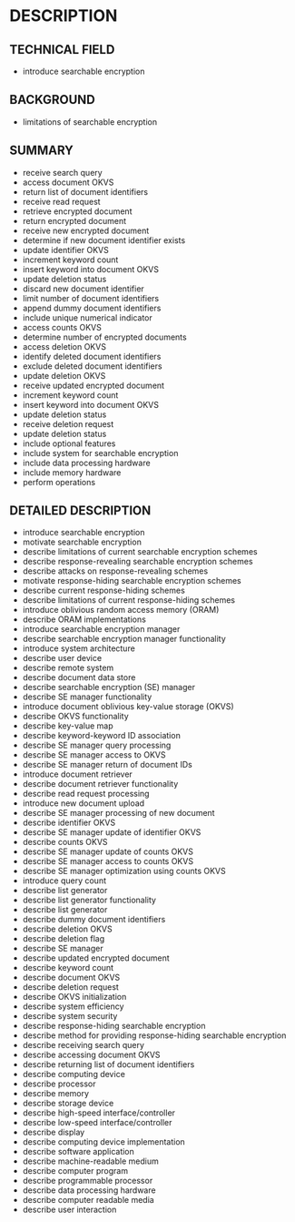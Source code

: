 # DESCRIPTION

## TECHNICAL FIELD

- introduce searchable encryption

## BACKGROUND

- limitations of searchable encryption

## SUMMARY

- receive search query
- access document OKVS
- return list of document identifiers
- receive read request
- retrieve encrypted document
- return encrypted document
- receive new encrypted document
- determine if new document identifier exists
- update identifier OKVS
- increment keyword count
- insert keyword into document OKVS
- update deletion status
- discard new document identifier
- limit number of document identifiers
- append dummy document identifiers
- include unique numerical indicator
- access counts OKVS
- determine number of encrypted documents
- access deletion OKVS
- identify deleted document identifiers
- exclude deleted document identifiers
- update deletion OKVS
- receive updated encrypted document
- increment keyword count
- insert keyword into document OKVS
- update deletion status
- receive deletion request
- update deletion status
- include optional features
- include system for searchable encryption
- include data processing hardware
- include memory hardware
- perform operations

## DETAILED DESCRIPTION

- introduce searchable encryption
- motivate searchable encryption
- describe limitations of current searchable encryption schemes
- describe response-revealing searchable encryption schemes
- describe attacks on response-revealing schemes
- motivate response-hiding searchable encryption schemes
- describe current response-hiding schemes
- describe limitations of current response-hiding schemes
- introduce oblivious random access memory (ORAM)
- describe ORAM implementations
- introduce searchable encryption manager
- describe searchable encryption manager functionality
- introduce system architecture
- describe user device
- describe remote system
- describe document data store
- describe searchable encryption (SE) manager
- describe SE manager functionality
- introduce document oblivious key-value storage (OKVS)
- describe OKVS functionality
- describe key-value map
- describe keyword-keyword ID association
- describe SE manager query processing
- describe SE manager access to OKVS
- describe SE manager return of document IDs
- introduce document retriever
- describe document retriever functionality
- describe read request processing
- introduce new document upload
- describe SE manager processing of new document
- describe identifier OKVS
- describe SE manager update of identifier OKVS
- describe counts OKVS
- describe SE manager update of counts OKVS
- describe SE manager access to counts OKVS
- describe SE manager optimization using counts OKVS
- introduce query count
- describe list generator
- describe list generator functionality
- describe list generator
- describe dummy document identifiers
- describe deletion OKVS
- describe deletion flag
- describe SE manager
- describe updated encrypted document
- describe keyword count
- describe document OKVS
- describe deletion request
- describe OKVS initialization
- describe system efficiency
- describe system security
- describe response-hiding searchable encryption
- describe method for providing response-hiding searchable encryption
- describe receiving search query
- describe accessing document OKVS
- describe returning list of document identifiers
- describe computing device
- describe processor
- describe memory
- describe storage device
- describe high-speed interface/controller
- describe low-speed interface/controller
- describe display
- describe computing device implementation
- describe software application
- describe machine-readable medium
- describe computer program
- describe programmable processor
- describe data processing hardware
- describe computer readable media
- describe user interaction


